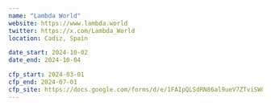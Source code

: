 ```yaml
---
name: "Lambda World"
website: https://www.lambda.world
twitter: https://x.com/Lambda_World
location: Cadiz, Spain

date_start: 2024-10-02
date_end: 2024-10-04

cfp_start: 2024-03-01
cfp_end: 2024-07-01
cfp_site: https://docs.google.com/forms/d/e/1FAIpQLSdRN86al9ueV7ZTviSWCrjn-ZsTstQ-sb4C1OXlKtHBCMTNcg/viewform
---
```

